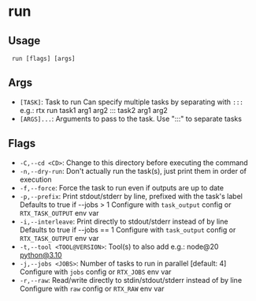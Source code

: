 #  run
## Usage
```
 run [flags] [args]
```
## Args
- `[TASK]`: Task to run
Can specify multiple tasks by separating with `:::`
e.g.: rtx run task1 arg1 arg2 ::: task2 arg1 arg2
- `[ARGS]...`: Arguments to pass to the task. Use ":::" to separate tasks
## Flags
- `-C,--cd <CD>`: Change to this directory before executing the command
- `-n,--dry-run`: Don't actually run the task(s), just print them in order of execution
- `-f,--force`: Force the task to run even if outputs are up to date
- `-p,--prefix`: Print stdout/stderr by line, prefixed with the task's label
Defaults to true if --jobs > 1
Configure with `task_output` config or `RTX_TASK_OUTPUT` env var
- `-i,--interleave`: Print directly to stdout/stderr instead of by line
Defaults to true if --jobs == 1
Configure with `task_output` config or `RTX_TASK_OUTPUT` env var
- `-t,--tool <TOOL@VERSION>`: Tool(s) to also add e.g.: node@20 python@3.10
- `-j,--jobs <JOBS>`: Number of tasks to run in parallel
[default: 4]
Configure with `jobs` config or `RTX_JOBS` env var
- `-r,--raw`: Read/write directly to stdin/stdout/stderr instead of by line
Configure with `raw` config or `RTX_RAW` env var
